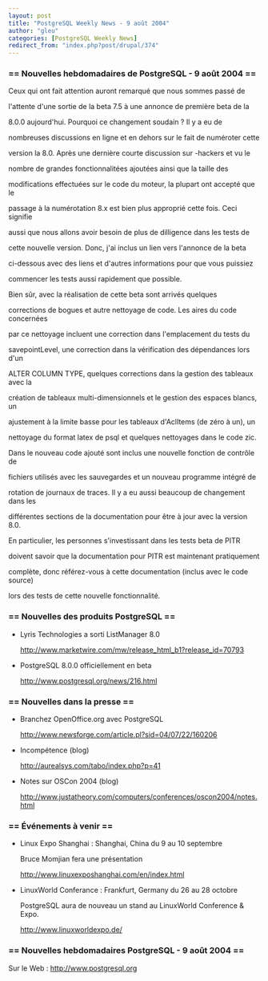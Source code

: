 ```yaml
---
layout: post
title: "PostgreSQL Weekly News - 9 août 2004"
author: "gleu"
categories: [PostgreSQL Weekly News]
redirect_from: "index.php?post/drupal/374"
---
```



<h3>== Nouvelles hebdomadaires de PostgreSQL - 9 août 2004 ==</h3>

<p>Ceux qui ont fait attention auront remarqué que nous sommes passé de

l'attente d'une sortie de la beta 7.5 à une annonce de première beta de la

8.0.0 aujourd'hui. Pourquoi ce changement soudain&nbsp;? Il y a eu de

nombreuses discussions en ligne et en dehors sur le fait de numéroter cette

version la 8.0. Après une dernière courte discussion sur -hackers et vu le

nombre de grandes fonctionnalitées ajoutées ainsi que la taille des

modifications effectuées sur le code du moteur, la plupart ont accepté que le

passage à la numérotation 8.x est bien plus approprié cette fois. Ceci signifie

aussi que nous allons avoir besoin de plus de dilligence dans les tests de

cette nouvelle version. Donc, j'ai inclus un lien vers l'annonce de la beta

ci-dessous avec des liens et d'autres informations pour que vous puissiez

commencer les tests aussi rapidement que possible.

</p>

<p>Bien sûr, avec la réalisation de cette beta sont arrivés quelques

corrections de bogues et autre nettoyage de code. Les aires du code concernées

par ce nettoyage incluent une correction dans l'emplacement du tests du

savepointLevel, une correction dans la vérification des dépendances lors d'un

ALTER COLUMN TYPE, quelques corrections dans la gestion des tableaux avec la

création de tableaux multi-dimensionnels et le gestion des espaces blancs, un

ajustement à la limite basse pour les tableaux d'AclItems (de zéro à un), un

nettoyage du format latex de psql et quelques nettoyages dans le code zic.</p>

Dans le nouveau code ajouté sont inclus une nouvelle fonction de contrôle de

fichiers utilisés avec les sauvegardes et un nouveau programme intégré de

rotation de journaux de traces. Il y a eu aussi beaucoup de changement dans les

différentes sections de la documentation pour être à jour avec la version 8.0.

En particulier, les personnes s'investissant dans les tests beta de PITR

doivent savoir que la documentation pour PITR est maintenant pratiquement

complète, donc référez-vous à cette documentation (inclus avec le code source)

lors des tests de cette nouvelle fonctionnalité.

<!--more-->


<h3>== Nouvelles des produits PostgreSQL ==</h3>

<ul>

<li>Lyris Technologies a sorti ListManager 8.0<br />

<a href="http://www.marketwire.com/mw/release_html_b1?release_id=70793">http://www.marketwire.com/mw/release_html_b1?release_id=70793</a></li>

<li>PostgreSQL 8.0.0 officiellement en beta<br />

<a href="http://www.postgresql.org/news/216.html">http://www.postgresql.org/news/216.html</a></li>

</ul>

<h3>== Nouvelles dans la presse ==</h3>

<ul>

<li>Branchez OpenOffice.org avec PostgreSQL<br />

<a href="http://www.newsforge.com/article.pl?sid=04/07/22/160206">http://www.newsforge.com/article.pl?sid=04/07/22/160206</a></li>

<li>Incompétence (blog)<br />

<a href="http://aurealsys.com/tabo/index.php?p=41">http://aurealsys.com/tabo/index.php?p=41</a></li>

<li>Notes sur OSCon 2004 (blog)<br />

<a href="http://www.justatheory.com/computers/conferences/oscon2004/notes.html">http://www.justatheory.com/computers/conferences/oscon2004/notes.html</a></li>

</ul>

<h3>== Événements à venir ==</h3>

<ul>

<li>Linux Expo Shanghai&nbsp;: Shanghai, China du 9 au 10 septembre<br />

Bruce Momjian fera une présentation<br />

<a href="http://www.linuxexposhanghai.com/en/index.html">http://www.linuxexposhanghai.com/en/index.html</a></li>

<li>LinuxWorld Conferance&nbsp;: Frankfurt, Germany du 26 au 28 octobre<br />

PostgreSQL aura de nouveau un stand au LinuxWorld Conference &amp; Expo.

<a href="http://www.linuxworldexpo.de/">http://www.linuxworldexpo.de/</a></li>

</ul>

<h3>== Nouvelles hebdomadaires PostgreSQL - 9 août 2004 ==</h3>

<p>Sur le Web&nbsp;: <a href="http://www.postgresql.org">http://www.postgresql.org</a></p>
